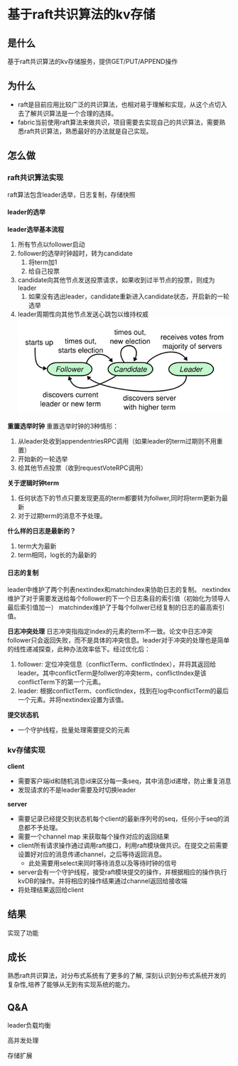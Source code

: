 # 基于raft共识算法的kv存储

## 是什么
基于raft共识算法的kv存储服务，提供GET/PUT/APPEND操作
## 为什么
- raft是目前应用比较广泛的共识算法，也相对易于理解和实现，从这个点切入去了解共识算法是一个合理的选择。
- fabric当前使用raft算法来做共识，项目需要去实现自己的共识算法，需要熟悉raft共识算法，熟悉最好的办法就是自己实现。
## 怎么做

### raft共识算法实现
raft算法包含leader选举，日志复制，存储快照
#### leader的选举
**leader选举基本流程**
1. 所有节点以follower启动
2. follower的选举时钟超时，转为candidate
   1. 将term加1
   2. 给自己投票
3. candidate向其他节点发送投票请求，如果收到过半节点的投票，则成为leader
   1. 如果没有选出leader，candidate重新进入candidate状态，开启新的一轮选举
4. leader周期性向其他节点发送心跳包以维持权威
![raft状态转移图](raft-状态转移.png)

**重置选举时钟**
重置选举时钟的3种情形：
1. 从leader处收到appendentriesRPC调用（如果leader的term过期则不用重置）
2. 开始新的一轮选举
3. 给其他节点投票（收到requestVoteRPC调用）

**关于逻辑时钟term**
1. 任何状态下的节点只要发现更高的term都要转为follwer,同时将term更新为最新
2. 对于过期term的消息不予处理。

**什么样的日志是最新的？**
1. term大为最新
2. term相同，log长的为最新的

#### 日志的复制
leader中维护了两个列表nextindex和matchindex来协助日志的复制。
nextindex维护了对于需要发送给每个follower的下一个日志条目的索引值（初始化为领导人最后索引值加一）
matchindex维护了于每个follwer已经复制的日志的最高索引值。

**日志冲突处理**
日志冲突指指定index的元素的term不一致。论文中日志冲突follower只会返回失败，而不是具体的冲突信息。leader对于冲突的处理也是简单的线性递减探查，此种办法效率低下。经过优化后：
1. follower: 定位冲突信息（conflictTerm、conflictIndex），并将其返回给leader。其中conflictTerm是follwer的冲突term，conflictIndex是该conflictTerm下的第一个元素。
2. leader: 根据conflictTerm、conflictIndex，找到在log中conflictTerm的最后一个元素。并将nextindex设置为该值。

**提交状态机**
- 一个守护线程，批量处理需要提交的元素

### kv存储实现

**client**
- 需要客户端id和随机消息id来区分每一条seq，其中消息id递增，防止重复消息
- 发现请求的不是leader需要及时切换leader

**server**
- 需要记录已经提交到状态机每个client的最新序列号的seq，任何小于seq的消息都不予处理。
- 需要一个channel map 来获取每个操作对应的返回结果
- client所有请求操作通过调用raft接口，利用raft模块做共识。在提交之前需要设置好对应的消息传递channel，之后等待返回消息。
  - 此处需要用select来同时等待消息以及等待时钟的信号
- server会有一个守护线程，接受raft模块提交的操作，并根据相应的操作执行kvDB的操作。并将相应的操作结果通过channel返回给接收端
- 将处理结果返回给client

## 结果
实现了功能

## 成长
熟悉raft共识算法，对分布式系统有了更多的了解, 深刻认识到分布式系统开发的复杂性,培养了能够从无到有实现系统的能力。

## Q&A

leader负载均衡

高并发处理

存储扩展